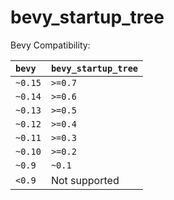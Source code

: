 # bevy_startup_tree

Bevy Compatibility:

`bevy` | `bevy_startup_tree`
:--- | :---
`~0.15` | `>=0.7`
`~0.14` | `>=0.6`
`~0.13` | `>=0.5`
`~0.12` | `>=0.4`
`~0.11` | `>=0.3`
`~0.10` | `>=0.2`
`~0.9` | `~0.1`
`<0.9` | Not supported
